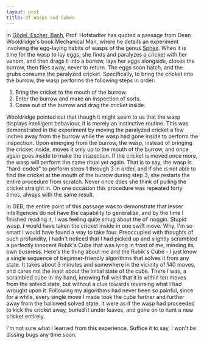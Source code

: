 ```yaml
---
layout: post
title: Of Wasps and Cubes
---
```


In [Gödel, Escher, Bach](https://en.wikipedia.org/wiki/G%C3%B6del,_Escher,_Bach), Prof. Hofstadter has quoted a passage from Dean Wooldridge's book Mechanical Man, where he details an experiment involving the egg-laying habits of wasps of the genus [Sphex](https://en.wikipedia.org/wiki/Sphex). When it is time for the wasp to lay eggs, she finds and paralyzes a cricket with her venom, and then drags it into a burrow, lays her eggs alongside, closes the burrow, then flies away, never to return. The eggs soon hatch, and the grubs consume the paralyzed cricket. Specifically, to bring the cricket into the burrow, the wasp performs the following steps in order:

1) Bring the cricket to the mouth of the burrow.
2) Enter the burrow and make an inspection of sorts.
3) Come out of the burrow and drag the cricket inside.

Wooldridge pointed out that though it might seem to us that the wasp displays intelligent behaviour, it is merely an instinctive routine. This was demonstrated in the experiment by moving the paralyzed cricket a few inches away from the burrow while the wasp had gone inside to perform the inspection. Upon emerging from the burrow, the wasp, instead of bringing the cricket inside, moves it only up to the mouth of the burrow, and once again goes inside to make the inspection. If the cricket is moved once more, the wasp will perform the same ritual yet again. That is to say, the wasp is "hard-coded" to perform steps 1 through 3 in order, and if she is not able to find the cricket at the mouth of the burrow during step 3, she restarts the entire procedure from scratch. Never once does she think of pulling the cricket straight in. On one occasion this procedure was repeated forty times, always with the same result.

In GEB, the entire point of this passage was to demonstrate that lesser intelligences do not have the capability to generalize, and by the time I finished reading it, I was feeling quite smug about the ol' noggin. Stupid wasp. _**I**_ would have taken the cricket inside in one swift move. Why, I'm so smart I would have found a way to take four. Preoccupied with thoughts of such profundity, I hadn't noticed that I had picked up and slightly scrambled a perfectly innocent Rubik's Cube that was lying in front of me, minding its own business. Here's the thing about me and the Rubik's Cube - I just know a single sequence of beginner-friendly algorithms that solves it from any state. It takes about 3 minutes and somewhere in the vicinity of 140 moves, and cares not the least about the initial state of the cube. There I was, a scrambled cube in my hand, knowing full well that it is within ten moves from the solved state, but without a clue towards reversing what I had wrought upon it. Following my algorithms had never been so painful, since for a while, every single move I made took the cube further and further away from the hallowed solved state. It were as if the wasp had proceeded to kick the cricket away, buried it under leaves, and gone on to hunt a new cricket entirely.

I'm not sure what I learned from this experience. Suffice it to say, I won't be dissing bugs any time soon.
